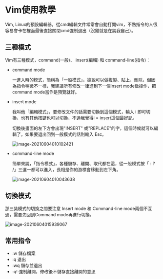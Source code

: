 # Vim使用教學

Vim, Linux的預設編輯器，從cmd編輯文件常常會自動打開vim，不熟指令的人很容易會卡在裡面最後直接關閉cmd強制退出（沒錯就是在說我自己）。



## 三種模式

Vim有三種模式，command(一般)、 insert(編輯) 和 command-line(指令)：



* command mode

  一進入時的模式，簡稱為「一般模式」，據說可以做複製、貼上、刪除，但因為指令稍微不一樣，我建議所有修改一律進到下一個insert mode做操作，把command mode當作是預覽就好。



* insert mode

  我叫他「編輯模式」，要修改文件的話需要切換到這個模式，輸入 i 即可切換，也有其他按鍵也可以切換，不過我覺得i = insert這個最好記。

  切換後畫面的左下方會出現"INSERT" 或"REPLACE"的字，這個時候就可以編輯了。如果要退出回到一般模式的話則輸入 Esc。
  
  ![image-20210604010102421](https://raw.githubusercontent.com/bighsuan/note/main/img/pic_20210604130952.png)



* command-line mode

  簡單來說，「指令模式」，各種儲存、離開、取代都在這，從一般模式按「 : ? /」三選一都可以進入，長相是你的游標會移動到左下角。
  
  ![image-20210604010043638](https://raw.githubusercontent.com/bighsuan/note/main/img/pic_20210605004955.png)



## 切換模式

那三奘模式的切換之間要注意 Insert mode 和 Command-line mode兩個不互通，需要先回到Command mode再進行切換。

![image-20210604015939067](https://raw.githubusercontent.com/bighsuan/note/main/img/pic_20210605005018.png)



## 常用指令

- :w   儲存檔案
- :q    退出
- :wq 儲存並退出
- :q!   強制離開，修改後不儲存直接離開的意思

